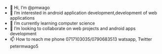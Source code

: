 - 👋 Hi, I’m @pmwago
- 👀 I’m interested in android application development,development of web applications
- 🌱 I’m currently learning computer science
- 💞️ I’m looking to collaborate on web projects and android apps development
- 📫 How to reach me  phone 0717103035/0790683513
watsapp, Twitter petermwago5

<!---
pmwago/pmwago is a ✨ special ✨ repository because its `README.md` (this file) appears on your GitHub profile.
You can click the Preview link to take a look at your changes.
--->
